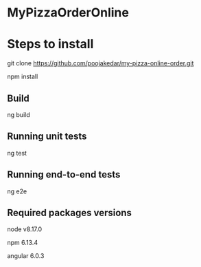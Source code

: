 # MyPizzaOrderOnline

# Steps to install
git clone https://github.com/poojakedar/my-pizza-online-order.git 

npm install

## Build
ng build

## Running unit tests
ng test

## Running end-to-end tests
ng e2e

## Required packages versions
node v8.17.0

npm 6.13.4

angular 6.0.3
